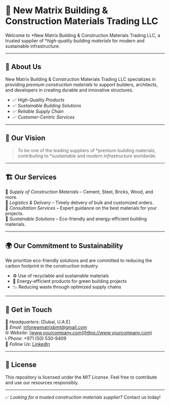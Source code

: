 # 🏢 New Matrix Building & Construction Materials Trading LLC

Welcome to *New Matrix Building & Construction Materials Trading LLC, a trusted supplier of **high-quality building materials* for modern and sustainable infrastructure.

---

## 📌 About Us
New Matrix Building & Construction Materials Trading LLC specializes in providing *premium construction materials* to support builders, architects, and developers in creating durable and innovative structures.

- ✅ *High-Quality Products*
- ✅ *Sustainable Building Solutions*
- ✅ *Reliable Supply Chain*
- ✅ *Customer-Centric Services*

---

## 🎯 Our Vision
> To be one of the leading suppliers of *premium building materials, contributing to **sustainable* and *modern infrastructure* worldwide.

---

## 🏗️ Our Services
🔹 *Supply of Construction Materials* – Cement, Steel, Bricks, Wood, and more.  
🔹 *Logistics & Delivery* – Timely delivery of bulk and customized orders.  
🔹 *Consultation Services* – Expert guidance on the best materials for your projects.  
🔹 *Sustainable Solutions* – Eco-friendly and energy-efficient building materials.

---

## 🌍 Our Commitment to Sustainability
We prioritize eco-friendly solutions and are committed to reducing the carbon footprint in the construction industry.

- ♻️ Use of recyclable and sustainable materials
- 🌱 Energy-efficient products for green building projects
- 📉 Reducing waste through optimized supply chains

---

## 🤝 Get in Touch
📍 *Headquarters*: [Dubai, U.A.E]  
📧 *Email*: [infonewmatrixbmt@gmail.com](mailto:infonewmatrixbmt@gmail.com)  
🌐 *Website*: [www.yourcompany.com](https://www.yourcompany.com)  
📞 *Phone*: +971 (50) 530-9409  
🔗 *Follow Us*: [LinkedIn](https://www.linkedin.com/in/abdulrahman-mohammad-216638201)

---

## 📜 License
This repository is licensed under the *MIT License*. Feel free to contribute and use our resources responsibly.

---

✅ *Looking for a trusted construction materials supplier?* Contact us today!
